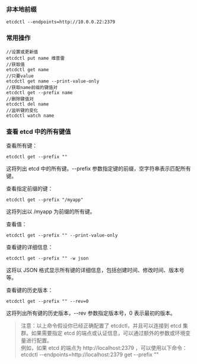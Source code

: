 ### 非本地前缀
```shell
etcdctl --endpoints=http://10.0.0.22:2379
```
### 常用操作
```shell
//设置或更新值
etcdctl put name 维普雷
//获取值
etcdctl get name
//只要value
etcdctl get name --print-value-only
//获取name前缀的键值对
etcdctl get --prefix name
//删除键值对
etcdctl del name
//监听键的变化
etcdctl watch name
```
### 查看 etcd 中的所有键值

查看所有键：
```shell
etcdctl get --prefix ""
```
这将列出 etcd 中的所有键。--prefix 参数指定键的前缀，空字符串表示匹配所有键。

查看指定前缀的键：
```shell
etcdctl get --prefix "/myapp"
```
这将列出以 /myapp 为前缀的所有键。

查看值：
```shell
etcdctl get --prefix "" --print-value-only
```

查看键的详细信息：
```shell
etcdctl get --prefix "" -w json
```
这将以 JSON 格式显示所有键的详细信息，包括创建时间、修改时间、版本号等。

查看键的历史版本：
```shell
etcdctl get --prefix "" --rev=0
```
这将列出所有键的历史版本，--rev 参数指定版本号，0 表示最初的版本。

> 注意：以上命令假设你已经正确配置了 etcdctl，并且可以连接到 etcd 集群。如果需要指定 etcd 的端点或认证信息，可以通过额外的参数或环境变量进行配置。  
> 例如，如果 etcd 的端点为 http://localhost:2379 ，可以使用以下命令：  
> etcdctl --endpoints=http://localhost:2379 get --prefix ""
